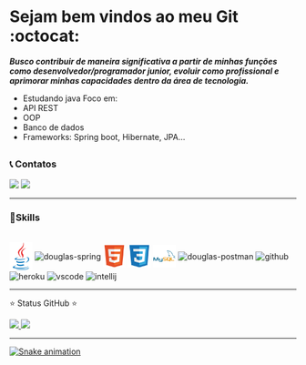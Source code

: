 <h1 align="left"> Sejam bem vindos ao meu Git :octocat:</h1>

<p align="left"><strong><i>
Busco contribuir de maneira significativa a partir
de minhas funções como desenvolvedor/programador junior,
evoluir como profissional e aprimorar minhas
capacidades dentro da área de tecnologia.  
</i></strong></p>

- Estudando java
Foco em:
- API REST
- OOP
- Banco de dados
- Frameworks: Spring boot, Hibernate, JPA...

##
 
<h3 align="left" >📞 Contatos</h3>
<a href = "mailto:douglas.n.silva30@gmail.com"><img src="https://img.shields.io/badge/-Gmail-%23333?style=for-the-badge&logo=gmail&logoColor=red" target="_blank"></a>
<a href="https://www.linkedin.com/in/do
uglas-nunes-silva-b70737188/" target="_blank"><img src="https://img.shields.io/badge/-LinkedIn-%230077B5?style=for-the-badge&logo=linkedin&logoColor=white" target="_blank"></a>

---

<h3 align="left" >🚀Skills</h3> 

<div style="display: inline_block"><br>
  <img align="center" alt="douglas-Java" height="50" width="40" src="https://raw.githubusercontent.com/devicons/devicon/master/icons/java/java-original.svg">
  <img align="center" alt="douglas-spring" height="40" width="40" src="https://www.vectorlogo.zone/logos/springio/springio-icon.svg">
  <img align="center" alt="douglas-HTML" height="40" width="40" src="https://raw.githubusercontent.com/devicons/devicon/master/icons/html5/html5-original.svg">
  <img align="center" alt="douglas-CSS" height="40" width="40" src="https://raw.githubusercontent.com/devicons/devicon/master/icons/css3/css3-original.svg"> 
  <img align="center" alt="douglas-mysql" height="40" width="40" src="https://raw.githubusercontent.com/devicons/devicon/master/icons/mysql/mysql-original-wordmark.svg"> 
  <img align="center" alt="douglas-postman" height="40" width="40" src="https://www.vectorlogo.zone/logos/getpostman/getpostman-icon.svg">
  <img align="center" alt="github" height="60" width="50" src="https://www.vectorlogo.zone/logos/github/github-icon.svg">
  <img align="center" alt="heroku" height="40" width="50" src="https://www.vectorlogo.zone/logos/heroku/heroku-icon.svg">
  <img align="center" alt="vscode" height="40" width="40" src="https://cdn.icon-icons.com/icons2/2107/PNG/512/file_type_vscode_icon_130084.png">
  <img align="center" alt="intellij" height="50" width="50" src="https://cdn.icon-icons.com/icons2/3053/PNG/512/intellij_alt_macos_bigsur_icon_190060.png">
</div>

---


⭐ Status GitHub ⭐
</p>
  <a href="https://github.com/donsilva-dev">
  <img height="180em" src="https://github-readme-stats.vercel.app/api?username=donsilva-dev&show_icons=true&theme=nightowl&include_all_commits=true&count_private=true"/>
  <img height="180em" src="https://github-readme-stats.vercel.app/api/top-langs/?username=donsilva-dev&layout=compact&langs_count=7&theme=dracula"/>
  
---
 
 ![Snake animation](https://github.com/donsilva-dev/donsilva-dev/blob/output/github-contribution-grid-snake.svg)
   
